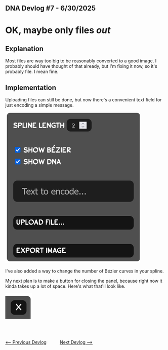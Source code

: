 ## DNA Devlog #7 - 6/30/2025
# OK, maybe only files *out*

## Explanation

Most files are way too big to be reasonably converted to a good image.
I probably should have thought of that already, but I'm fixing it now, so it's probably file. I mean fine.

## Implementation

Uploading files can still be done, but now there's a convenient text field for just encoding a simple message.

![Panel Image](../devlog_media/DNA_devlog_7_panel.png)

I've also added a way to change the number of Bézier curves in your spline.

My next plan is to make a button for closing the panel, because right now it kinda takes up a lot of space. Here's what that'll look like.

![X Image](../devlog_media/DNA_devlog_7_close.png)

<br>
<br>

[<-- Previous Devlog](DNA_DEVLOG_6.md)   [Next Devlog -->](DNA_DEVLOG_8.md)